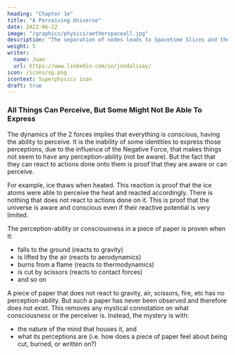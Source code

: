 ```yaml
---
heading: "Chapter 1e"
title: "A Perceiving Universe"
date: 2022-06-22
image: "/graphics/physics/aetherspaceall.jpg"
description: "The separation of nodes leads to Spacetime Slices and the 8 Dimensions"
weight: 5
writer:
  name: Juan
  url: https://www.linkedin.com/in/jundalisay/
icon: /icons/sp.png
icontext: Superphysics icon
draft: true
---
```



### All Things Can Perceive, But Some Might Not Be Able To Express

The dynamics of the 2 forces implies that everything is conscious, having the ability to perceive. It is the inability of some identities to express those perceptions, due to the influence of the Negative Force, that makes things not seem to have any perception-ability (not be aware). But the fact that they can react to actions done onto them is proof that they are aware or can perceive.

For example, ice thaws when heated. This reaction is proof that the ice atoms were able to perceive the heat and reacted accordingly. There is nothing that does not react to actions done on it. This is proof that the universe is aware and conscious even if their reactive potential is very limited.

The perception-ability or consciousness in a piece of paper is proven when it:
- falls to the ground (reacts to gravity)
- is lifted by the air (reacts to aerodynamics)
- burns from a flame (reacts to thermodynamics)
- is cut by scissors (reacts to contact forces)
- and so on

A piece of paper that does not react to gravity, air, scissors, fire, etc has no perception-ability. But such a paper has never been observed and therefore does not exist. This removes any mystical connotation on what consciousness or the perceiver is. Instead, the mystery is with:
- the nature of the mind that houses it, and
- what its perceptions are (i.e. how does a piece of paper feel about being cut, burned, or written on?)

